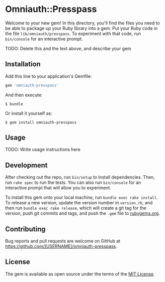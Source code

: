# Omniauth::Presspass

Welcome to your new gem! In this directory, you'll find the files you need to be able to package up your Ruby library into a gem. Put your Ruby code in the file `lib/omniauth/presspass`. To experiment with that code, run `bin/console` for an interactive prompt.

TODO: Delete this and the text above, and describe your gem

## Installation

Add this line to your application's Gemfile:

```ruby
gem 'omniauth-presspass'
```

And then execute:

    $ bundle

Or install it yourself as:

    $ gem install omniauth-presspass

## Usage

TODO: Write usage instructions here

## Development

After checking out the repo, run `bin/setup` to install dependencies. Then, run `rake spec` to run the tests. You can also run `bin/console` for an interactive prompt that will allow you to experiment.

To install this gem onto your local machine, run `bundle exec rake install`. To release a new version, update the version number in `version.rb`, and then run `bundle exec rake release`, which will create a git tag for the version, push git commits and tags, and push the `.gem` file to [rubygems.org](https://rubygems.org).

## Contributing

Bug reports and pull requests are welcome on GitHub at https://github.com/[USERNAME]/omniauth-presspass.

## License

The gem is available as open source under the terms of the [MIT License](https://opensource.org/licenses/MIT).
